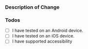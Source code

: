 
### Description of Change

<!-- Enter description of the fix in this section -->

### Todos
- [ ] I have tested on an Android device.
- [ ] I have tested on an iOS device.
- [ ] I have supported accessibility

<!--
Are you targeting main? All PRs should target the main branch unless otherwise noted.
-->